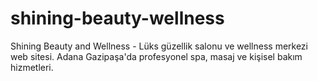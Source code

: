 # shining-beauty-wellness
Shining Beauty and Wellness - Lüks güzellik salonu ve wellness merkezi web sitesi. Adana Gazipaşa'da profesyonel spa, masaj ve kişisel bakım hizmetleri.
